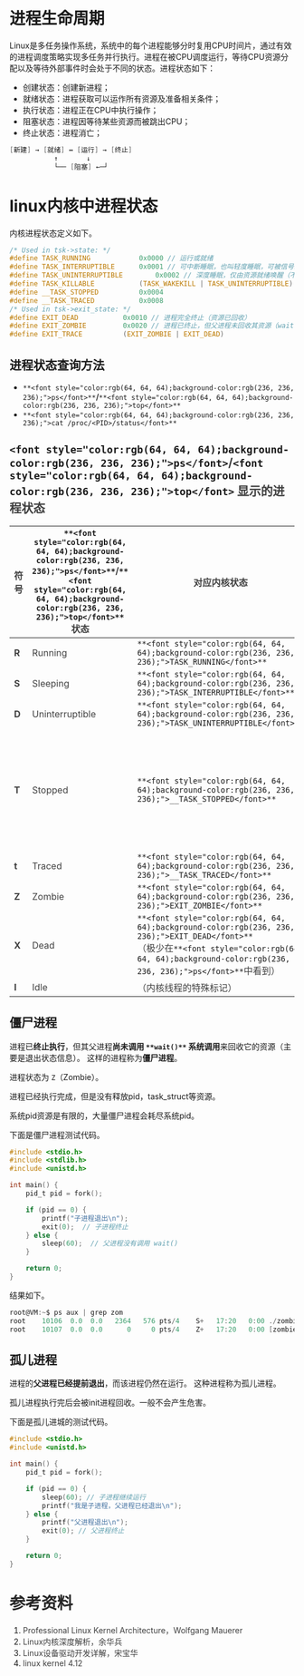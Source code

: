 # 进程生命周期
Linux是多任务操作系统，系统中的每个进程能够分时复用CPU时间片，通过有效的进程调度策略实现多任务并行执行。进程在被CPU调度运行，等待CPU资源分配以及等待外部事件时会处于不同的状态。进程状态如下：

+ 创建状态：创建新进程；
+ 就绪状态：进程获取可以运作所有资源及准备相关条件；
+ 执行状态：进程正在CPU中执行操作；
+ 阻塞状态：进程因等待某些资源而被跳出CPU；
+ 终止状态：进程消亡；

```c
[新建] → [就绪] ↔ [运行] → [终止]
           ↑       ↓
           └── [阻塞] ←─┘
```

# linux内核中进程状态
内核进程状态定义如下。

```c
/* Used in tsk->state: */
#define TASK_RUNNING			0x0000 // 运行或就绪
#define TASK_INTERRUPTIBLE		0x0001 // 可中断睡眠，也叫轻度睡眠，可被信号或资源就绪唤醒
#define TASK_UNINTERRUPTIBLE		0x0002 // 深度睡眠，仅由资源就绪唤醒（不可被信号中断）
#define TASK_KILLABLE           (TASK_WAKEKILL | TASK_UNINTERRUPTIBLE) // 0x0102，中度睡眠，能被kill信号打断
#define __TASK_STOPPED			0x0004
#define __TASK_TRACED			0x0008
/* Used in tsk->exit_state: */
#define EXIT_DEAD			0x0010 // 进程完全终止（资源已回收）
#define EXIT_ZOMBIE			0x0020 // 进程已终止，但父进程未回收其资源（wait() 未调用）
#define EXIT_TRACE			(EXIT_ZOMBIE | EXIT_DEAD)
```

## 进程状态查询方法
+ `**<font style="color:rgb(64, 64, 64);background-color:rgb(236, 236, 236);">ps</font>**`**<font style="color:rgb(64, 64, 64);">/</font>**`**<font style="color:rgb(64, 64, 64);background-color:rgb(236, 236, 236);">top</font>**`
+ `**<font style="color:rgb(64, 64, 64);background-color:rgb(236, 236, 236);">cat /proc/<PID>/status</font>**`

## `<font style="color:rgb(64, 64, 64);background-color:rgb(236, 236, 236);">ps</font>`<font style="color:rgb(64, 64, 64);">/</font>`<font style="color:rgb(64, 64, 64);background-color:rgb(236, 236, 236);">top</font>`<font style="color:rgb(64, 64, 64);"> 显示的进程状态</font>
| **<font style="color:rgb(64, 64, 64);">符号</font>** | `**<font style="color:rgb(64, 64, 64);background-color:rgb(236, 236, 236);">ps</font>**`**<font style="color:rgb(64, 64, 64);">/</font>**`**<font style="color:rgb(64, 64, 64);background-color:rgb(236, 236, 236);">top</font>**`**<font style="color:rgb(64, 64, 64);">状态</font>** | **<font style="color:rgb(64, 64, 64);">对应内核状态</font>** | **<font style="color:rgb(64, 64, 64);">场景描述</font>** |
| --- | --- | --- | --- |
| **<font style="color:rgb(64, 64, 64);">R</font>** | <font style="color:rgb(64, 64, 64);">Running</font> | `**<font style="color:rgb(64, 64, 64);background-color:rgb(236, 236, 236);">TASK_RUNNING</font>**` | <font style="color:rgb(64, 64, 64);">进程正在运行或就绪（等待CPU调度）。</font> |
| **<font style="color:rgb(64, 64, 64);">S</font>** | <font style="color:rgb(64, 64, 64);">Sleeping</font> | `**<font style="color:rgb(64, 64, 64);background-color:rgb(236, 236, 236);">TASK_INTERRUPTIBLE</font>**` | <font style="color:rgb(64, 64, 64);">可中断睡眠</font> |
| **<font style="color:rgb(64, 64, 64);">D</font>** | <font style="color:rgb(64, 64, 64);">Uninterruptible</font> | `**<font style="color:rgb(64, 64, 64);background-color:rgb(236, 236, 236);">TASK_UNINTERRUPTIBLE</font>**` | <font style="color:rgb(64, 64, 64);">不可中断睡眠</font> |
| **<font style="color:rgb(64, 64, 64);">T</font>** | <font style="color:rgb(64, 64, 64);">Stopped</font> | `**<font style="color:rgb(64, 64, 64);background-color:rgb(236, 236, 236);">__TASK_STOPPED</font>**` | <font style="color:rgb(64, 64, 64);">进程被暂停（如收到</font>`**<font style="color:rgb(64, 64, 64);background-color:rgb(236, 236, 236);">SIGSTOP</font>**`<font style="color:rgb(64, 64, 64);">、</font>`**<font style="color:rgb(64, 64, 64);background-color:rgb(236, 236, 236);">SIGTSTP</font>**`<font style="color:rgb(64, 64, 64);">信号）。</font> |
| **<font style="color:rgb(64, 64, 64);">t</font>** | <font style="color:rgb(64, 64, 64);">Traced</font> | `**<font style="color:rgb(64, 64, 64);background-color:rgb(236, 236, 236);">__TASK_TRACED</font>**` | <font style="color:rgb(64, 64, 64);">进程被调试器（如gdb）追踪（通常在断点处暂停）。</font> |
| **<font style="color:rgb(64, 64, 64);">Z</font>** | <font style="color:rgb(64, 64, 64);">Zombie</font> | `**<font style="color:rgb(64, 64, 64);background-color:rgb(236, 236, 236);">EXIT_ZOMBIE</font>**` | <font style="color:rgb(64, 64, 64);">僵尸进程（已终止但父进程未回收资源）。</font> |
| **<font style="color:rgb(64, 64, 64);">X</font>** | <font style="color:rgb(64, 64, 64);">Dead</font> | `**<font style="color:rgb(64, 64, 64);background-color:rgb(236, 236, 236);">EXIT_DEAD</font>**`<br/><font style="color:rgb(64, 64, 64);">（极少在</font>`**<font style="color:rgb(64, 64, 64);background-color:rgb(236, 236, 236);">ps</font>**`<font style="color:rgb(64, 64, 64);">中看到）</font> | <font style="color:rgb(64, 64, 64);">进程完全终止（资源已回收，通常瞬间状态）。</font> |
| **<font style="color:rgb(64, 64, 64);">I</font>** | <font style="color:rgb(64, 64, 64);">Idle</font> | <font style="color:rgb(64, 64, 64);">（内核线程的特殊标记）</font> | <font style="color:rgb(64, 64, 64);">内核空闲线程。</font> |


## 僵尸进程
 进程已**终止执行**，但其父进程**尚未调用 **`**wait()**`** 系统调用**来回收它的资源（主要是退出状态信息）。  这样的进程称为**僵尸进程**。

进程状态为 `Z`（Zombie）。  

进程已经执行完成，但是没有释放pid，task_struct等资源。

系统pid资源是有限的，大量僵尸进程会耗尽系统pid。



下面是僵尸进程测试代码。

```c
#include <stdio.h>
#include <stdlib.h>
#include <unistd.h>

int main() {
    pid_t pid = fork();

    if (pid == 0) {
        printf("子进程退出\n");
        exit(0);  // 子进程终止
    } else {
        sleep(60);  // 父进程没有调用 wait()
    }

    return 0;
}

```

结果如下。

```c
root@VM:~$ ps aux | grep zom
root    10106  0.0  0.0   2364   576 pts/4    S+   17:20   0:00 ./zombie_process_test
root    10107  0.0  0.0      0     0 pts/4    Z+   17:20   0:00 [zombie_process_] <defunct>

```

## 孤儿进程
进程的**父进程已经提前退出**，而该进程仍然在运行。  这种进程称为孤儿进程。

孤儿进程执行完后会被init进程回收。一般不会产生危害。



下面是孤儿进城的测试代码。

```c
#include <stdio.h>
#include <unistd.h>

int main() {
    pid_t pid = fork();

    if (pid == 0) {
        sleep(60); // 子进程继续运行
        printf("我是子进程，父进程已经退出\n");
    } else {
        printf("父进程退出\n");
        exit(0); // 父进程终止
    }

    return 0;
}

```

# <font style="color:rgb(38, 38, 38);">参考资料</font>
1. <font style="color:rgb(64, 64, 64);">Professional Linux Kernel Architecture，Wolfgang Mauerer</font>
2. <font style="color:rgb(64, 64, 64);">Linux内核深度解析，余华兵</font>
3. <font style="color:rgb(64, 64, 64);">Linux设备驱动开发详解，宋宝华</font>
4. <font style="color:rgb(64, 64, 64);">linux kernel 4.12</font>

